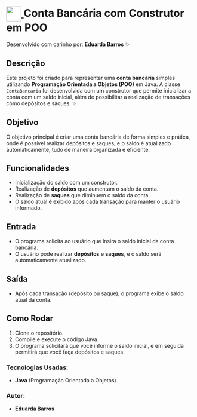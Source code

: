 <h1>
    <a href="https://www.dio.me/">
        <img align="center" width="40px" src="https://hermes.digitalinnovation.one/assets/diome/logo-minimized.png">
    </a>
    <span> Conta Bancária com Construtor em POO</span>
</h1>

Desenvolvido com carinho por:
**Eduarda Barros** ✨

## Descrição

Este projeto foi criado para representar uma **conta bancária** simples utilizando **Programação Orientada a Objetos (POO)** em Java. A classe `ContaBancaria` foi desenvolvida com um construtor que permite inicializar a conta com um saldo inicial, além de possibilitar a realização de transações como depósitos e saques. ✨

## Objetivo

O objetivo principal é criar uma conta bancária de forma simples e prática, onde é possível realizar depósitos e saques, e o saldo é atualizado automaticamente, tudo de maneira organizada e eficiente. 

## Funcionalidades

- Inicialização do saldo com um construtor. 
- Realização de **depósitos** que aumentam o saldo da conta. 
- Realização de **saques** que diminuem o saldo da conta. 
- O saldo atual é exibido após cada transação para manter o usuário informado. 

## Entrada

- O programa solicita ao usuário que insira o saldo inicial da conta bancária. 
- O usuário pode realizar **depósitos** e **saques**, e o saldo será automaticamente atualizado.

## Saída

- Após cada transação (depósito ou saque), o programa exibe o saldo atual da conta. 

## Como Rodar

1. Clone o repositório. 
2. Compile e execute o código Java. 
3. O programa solicitará que você informe o saldo inicial, e em seguida permitirá que você faça depósitos e saques. 

### Tecnologias Usadas:
- **Java** (Programação Orientada a Objetos) 

### Autor:
- **Eduarda Barros** 
